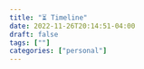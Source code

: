 ```yaml
---
title: "⏳ Timeline"
date: 2022-11-26T20:14:51-04:00
draft: false
tags: [""]
categories: ["personal"]
---
```


